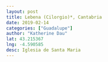 ```yaml
---
layout: post
title: Lebena (Cilorgio)*, Cantabria
date: 2019-02-14
categories: ["Guadalupe"]
author: "Katherine Dau"
lat: 43.215367
lng: -4.590585
desc: Iglesia de Santa Maria
---
```

